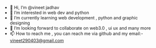 - 👋 Hi, I’m @vineet jadhav 
- 👀 I’m interested in web dev and python
- 🌱 I’m currently learning web development , python and graphic designing
- 💞️ I’m looking forward to collaborate on web3.0 , ui ux and many more 
- 📫 How to reach me , you can reach me via github and my email:- vineet290403@gmail.com

<!---
vineet-op/vineet-op is a ✨ special ✨ repository because its `README.md` (this file) appears on your GitHub profile.
You can click the Preview link to take a look at your changes.
--->
